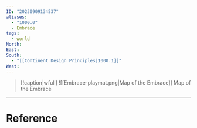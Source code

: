 ```yaml
---
ID: "20230909134537"
aliases:
  - "1000.0"
  - Embrace
tags:
  - world
North: 
East: 
South:
  - "[[Continent Design Principles|1000.1]]"
West:
---
```

>[!caption|wfull]
>![[Embrace-playmat.png|Map of the Embrace]]
>Map of the Embrace

---

# Reference
